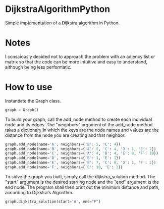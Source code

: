# DijkstraAlgorithmPython

Simple implementation of a Dijkstra algorithm in Python.

# Notes

I consciously decided not to approach the problem with an adjency list or matrix so that the code can be more intuitive and easy to understand, although being less performatic.

# How to use

Instantiate the Graph class.

```python
graph = Graph()
```

To build your graph, call the add_node method to create each individual node and its edges. The "neighbors" argument of the add_node method takes a dictionary in which the keys are the node names and values are the distance from the node you are creating and that neighbor.

```python
graph.add_node(name='A', neighbors={'B': 5, 'C': 4})
graph.add_node(name='B', neighbors={'A': 5, 'C': 4, 'D': 1, 'E': 7})
graph.add_node(name='C', neighbors={'A': 4, 'B': 4, 'E': 8, 'F': 10})
graph.add_node(name='D', neighbors={'B': 1, 'E': 1})
graph.add_node(name='E', neighbors={'B': 7, 'C': 8, 'D': 1, 'F': 2})
graph.add_node(name='F', neighbors={'C': 10, 'E': 2})
```

To solve the graph you built, simply call the dijkstra_solution method. The "start" argument is the desired starting node and the "end" argument is the end node. The program shall then print out the minimum distance and path, according to Dijkstra's Algorithm.

```python
graph.dijkstra_solution(start='A', end="F")
```
